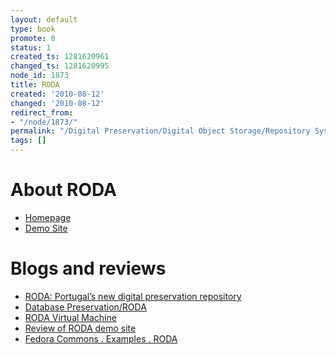```yaml
---
layout: default
type: book
promote: 0
status: 1
created_ts: 1281620961
changed_ts: 1281620995
node_id: 1873
title: RODA
created: '2010-08-12'
changed: '2010-08-12'
redirect_from:
- "/node/1873/"
permalink: "/Digital Preservation/Digital Object Storage/Repository Systems/roda/"
tags: []
---
```

About RODA
==========

* [Homepage](http://redmine.keep.pt/projects/show/roda-public)
* [Demo Site](http://roda.keep.pt)

Blogs and reviews
=================

* [RODA: Portugal’s new digital preservation repository](http://alanake.wordpress.com/2009/06/26/roda-portugals-new-digital-preservation-repository/)
* [Database Preservation/RODA](http://e-records.chrisprom.com/?p=1476)
* [RODA Virtual Machine](http://e-records.chrisprom.com/?p=817)
* [Review of RODA demo site](http://e-records.chrisprom.com/?p=854)
* [Fedora Commons . Examples . RODA](http://www.fedora-commons.org/about/examples/roda)
